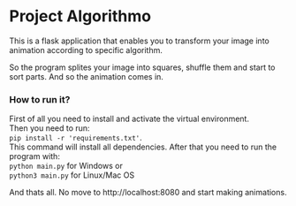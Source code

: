 # Project Algorithmo
This is a flask application that enables you to transform your image into animation according to specific algorithm.

So the program splites your image into squares, shuffle them and start to sort parts. And so the animation comes in.

### How to run it?
First of all you need to install and activate the virtual environment.  
Then you need to run:  
`pip install -r 'requirements.txt'`.  
This command will install all dependencies. 
After that you need to run the program with:  
`python main.py` for Windows or  
`python3 main.py` for Linux/Mac OS  
  
And thats all. No move to http://localhost:8080 and start making animations.
